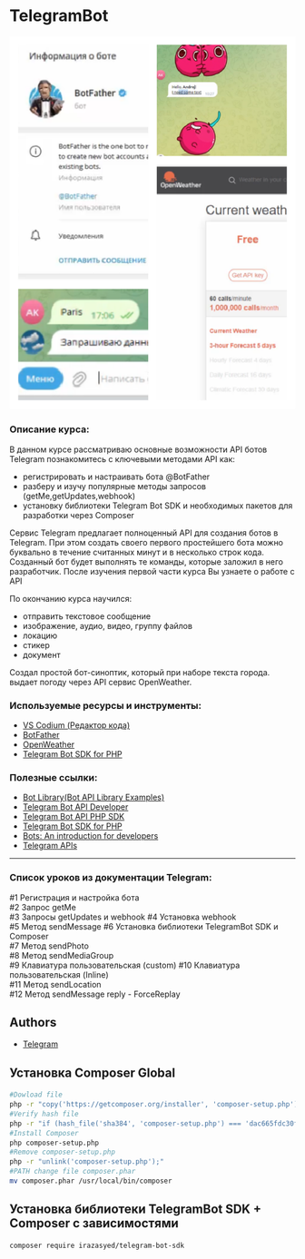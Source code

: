 
# TelegramBot
![Logo](https://github.com/coder-areaweb/TelegramBot_Basic/blob/main/Bot.png)

### Описание курса:

В данном курсе рассматриваю основные возможности API ботов Telegram познакомитесь с ключевыми методами API как:
- регистрировать и настраивать бота @BotFather
- разберу и изучу популярные методы запросов (getMe,getUpdates,webhook)
- установку библиотеки Telegram Bot SDK и необходимых пакетов для разработки через Composer

Сервис Telegram предлагает полноценный API для создания ботов в Telegram. При этом создать своего первого простейшего бота можно буквально в течение считанных минут и в несколько строк кода. Созданный бот будет выполнять те команды, которые заложил в него разработчик. После изучения первой части курса Вы узнаете о работе с API 

По окончанию курса научился:
- отправить текстовое сообщение
- изображение, аудио, видео, группу файлов
- локацию
- стикер
- документ

Создал простой бот-синоптик, который при наборе текста города. выдает погоду через API сервис OpenWeather.


### Используемые ресурсы и инструменты:
- [VS Codium (Редактор кода)](https://vscodium.com/)
- [BotFather](https://telegram.me/BotFather)
- [OpenWeather](https://openweathermap.org/)
- [Telegram Bot SDK for PHP](https://telegram-bot-sdk.com/)

### Полезные ссылки:
- [Bot Library(Bot API Library Examples)](https://core.telegram.org/bots/samples)
- [Telegram Bot API Developer](https://core.telegram.org/bots/api)
- [Telegram Bot API PHP SDK](https://github.com/irazasyed/telegram-bot-sdk)
- [Telegram Bot SDK for PHP](https://telegram-bot-sdk.com/docs/)
- [Bots: An introduction for developers](https://core.telegram.org/bots)
- [Telegram APIs](https://core.telegram.org/api)

---

### Список уроков из документации Telegram:
#1 Регистрация и настройка бота  
#2 Запрос getMe  
#3 Запросы getUpdates и webhook 
#4 Установка webhook  
#5 Метод sendMessage
#6 Установка библиотеки TelegramBot SDK и Composer  
#7 Метод sendPhoto  
#8 Метод sendMediaGroup  
#9 Клавиатура пользовательская (custom) 
#10 Клавиатура пользовательская (Inline)  
#11 Метод sendLocation  
#12 Метод sendMessage reply - ForceReplay  

## Authors

- [Telegram](https://core.telegram.org/api)


## Установка Composer Global
```bash
#Dowload file
php -r "copy('https://getcomposer.org/installer', 'composer-setup.php');"
#Verify hash file
php -r "if (hash_file('sha384', 'composer-setup.php') === 'dac665fdc30fdd8ec78b38b9800061b4150413ff2e3b6f88543c636f7cd84f6db9189d43a81e5503cda447da73c7e5b6') { echo 'Installer verified'; } else { echo 'Installer corrupt'; unlink('composer-setup.php'); } echo PHP_EOL;"
#Install Composer
php composer-setup.php
#Remove composer-setup.php
php -r "unlink('composer-setup.php');"
#PATH change file composer.phar
mv composer.phar /usr/local/bin/composer
```
## Установка библиотеки TelegramBot SDK + Composer c зависимостями

```bash
composer require irazasyed/telegram-bot-sdk
```




    